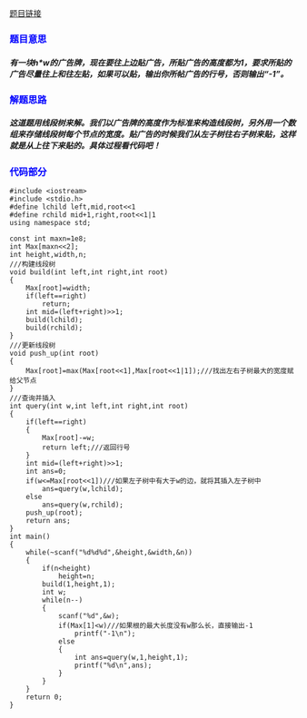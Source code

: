  [题目链接](http://acm.hdu.edu.cn/showproblem.php?pid=2795)

### <font color=blue>**题目意思**</font>
##### 有一块h*w的广告牌，现在要往上边贴广告，所贴广告的高度都为1，要求所贴的广告尽量往上和往左贴，如果可以贴，输出你所帖广告的行号，否则输出“-1”。

### <font color=blue>**解题思路**</font>

##### 这道题用线段树来解。我们以广告牌的高度作为标准来构造线段树，另外用一个数组来存储线段树每个节点的宽度。贴广告的时候我们从左子树往右子树来贴，这样就是从上往下来贴的。具体过程看代码吧！

### <font color=blue>**代码部分**</font>

```
#include <iostream>
#include <stdio.h>
#define lchild left,mid,root<<1
#define rchild mid+1,right,root<<1|1
using namespace std;

const int maxn=1e8;
int Max[maxn<<2];
int height,width,n;
///构建线段树
void build(int left,int right,int root)
{
    Max[root]=width;
    if(left==right)
        return;
    int mid=(left+right)>>1;
    build(lchild);
    build(rchild);
}
///更新线段树
void push_up(int root)
{
    Max[root]=max(Max[root<<1],Max[root<<1|1]);///找出左右子树最大的宽度赋给父节点
}
///查询并插入
int query(int w,int left,int right,int root)
{
    if(left==right)
    {
        Max[root]-=w;
        return left;///返回行号
    }
    int mid=(left+right)>>1;
    int ans=0;
    if(w<=Max[root<<1])///如果左子树中有大于w的边，就将其插入左子树中
        ans=query(w,lchild);
    else
        ans=query(w,rchild);
    push_up(root);
    return ans;
}
int main()
{
    while(~scanf("%d%d%d",&height,&width,&n))
    {
        if(n<height)
            height=n;
        build(1,height,1);
        int w;
        while(n--)
        {
            scanf("%d",&w);
            if(Max[1]<w)///如果根的最大长度没有w那么长，直接输出-1
                printf("-1\n");
            else
            {
                int ans=query(w,1,height,1);
                printf("%d\n",ans);
            }
        }
    }
    return 0;
}

```